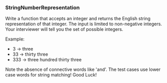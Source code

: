 ### StringNumberRepresentation

Write a function that accepts an integer and returns the English string representation of that integer.
The input is limited to non-negative integers. Your interviewer will tell you the set of possible integers.

Example:
* 3 -> three
* 33 -> thirty three
* 333 -> three hundred thirty three

Note the absence of connective words like 'and'. The test cases use lower case words for string matching! Good Luck!
